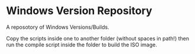 # Windows Version Repository
A reposotory of Windows Versions/Builds.

Copy the scripts inside one to another folder (without spaces in path!) then run the compile script inside the folder to build the ISO image.

